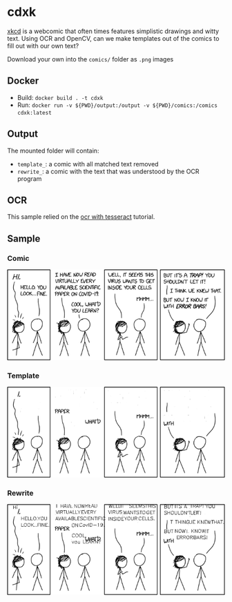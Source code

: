 # cdxk

[xkcd](https://xkcd.com/) is a webcomic that often times features simplistic drawings and witty text. Using OCR and OpenCV, can we make templates out of the comics to fill out with our own text?

Download your own into the `comics/` folder as `.png` images

## Docker

* Build: `docker build . -t cdxk`
* Run: `docker run -v ${PWD}/output:/output -v ${PWD}/comics:/comics cdxk:latest`

## Output

The mounted folder will contain:

* `template_`: a comic with all matched text removed
* `rewrite_`: a comic with the text that was understood by the OCR program

## OCR

This sample relied on the [ocr with tesseract](https://nanonets.com/blog/ocr-with-tesseract/) tutorial.

## Sample

### Comic 

![](./comics/covid19.png)

### Template 

![](./samples/template_covid19.png)

### Rewrite 

![](./samples/rewrite_covid19.png)
